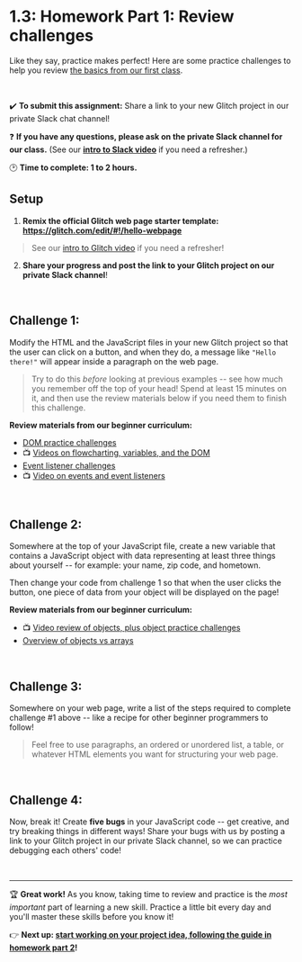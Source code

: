 # 1.3: Homework Part 1: Review challenges

Like they say, practice makes perfect! Here are some practice challenges to help you review [the basics from our first class](https://github.com/LearnTeachCode/intro-javascript-class/tree/may-2018-int/week-1). 

<br/>

✔️ **To submit this assignment:** Share a link to your new Glitch project in our private Slack chat channel!

❓ **If you have any questions, please ask on the private Slack channel for our class.** (See our [**intro to Slack video**](https://github.com/LearnTeachCode/intro-javascript-class/blob/march-2018/week-1/1-1-initial-tools-intro.md#111-intro-to-slack) if you need a refresher.)

:clock2: **Time to complete: 1 to 2 hours.**

## Setup

  1. **Remix the official Glitch web page starter template: https://glitch.com/edit/#!/hello-webpage**

  > See our [intro to Glitch video](https://github.com/LearnTeachCode/intro-javascript-class/blob/march-2018/week-1/1-1-initial-tools-intro.md#113-intro-to-glitch) if you need a refresher!

  2. **Share your progress and post the link to your Glitch project on our private Slack channel**!

<br/>

## Challenge 1:

Modify the HTML and the JavaScript files in your new Glitch project so that the user can click on a button, and when they do, a message like `"Hello there!"` will appear inside a paragraph on the web page.

  > Try to do this *before* looking at previous examples -- see how much you remember off the top of your head! Spend at least 15 minutes on it, and then use the review materials below if you need them to finish this challenge.
  
**Review materials from our beginner curriculum:**

  - [DOM practice challenges](https://github.com/LearnTeachCode/intro-javascript-class/blob/march-2018/week-1/1-2-dom-challenges.md)
  - :tv: [Videos on flowcharting, variables, and the DOM](https://github.com/LearnTeachCode/intro-javascript-class/blob/march-2018/week-1/1-5-review-hangman-game.md)
  - [Event listener challenges](https://github.com/LearnTeachCode/intro-javascript-class/blob/march-2018/week-2/2-2-event-listener-challenges.md)
  - :tv: [Video on events and event listeners](https://github.com/LearnTeachCode/intro-javascript-class/blob/march-2018/week-2/2-5-review-videos-hangman-part2.md#251-intro-to-events-and-event-listeners)

<br/>

## Challenge 2:

Somewhere at the top of your JavaScript file, create a new variable that contains a JavaScript object with data representing at least three things about yourself -- for example: your name, zip code, and hometown.

Then change your code from challenge 1 so that when the user clicks the button, one piece of data from your object will be displayed on the page!

**Review materials from our beginner curriculum:**

  - :tv: [Video review of objects, plus object practice challenges](https://github.com/LearnTeachCode/intro-javascript-class/blob/march-2018/week-3/3-2-object-challenges.md)
  - [Overview of objects vs arrays](https://github.com/LearnTeachCode/intro-javascript-class/blob/march-2018/week-3/3-1-overview-objects-versus-arrays.md)

<br/>

## Challenge 3:

Somewhere on your web page, write a list of the steps required to complete challenge #1 above -- like a recipe for other beginner programmers to follow!

  > Feel free to use paragraphs, an ordered or unordered list, a table, or whatever HTML elements you want for structuring your web page.

<br/>

## Challenge 4:

Now, break it! Create **five bugs** in your JavaScript code -- get creative, and try breaking things in different ways! Share your bugs with us by posting a link to your Glitch project in our private Slack channel, so we can practice debugging each others' code!

<br/>

<hr/>

:trophy: **Great work!** As you know, taking time to review and practice is the *most important* part of learning a new skill. Practice a little bit every day and you'll master these skills before you know it!

:point_right: **Next up: [start working on your project idea, following the guide in homework part 2](https://github.com/LearnTeachCode/intro-javascript-class/blob/may-2018-int/week-1/1-4-homework-part2-project.md)!**
